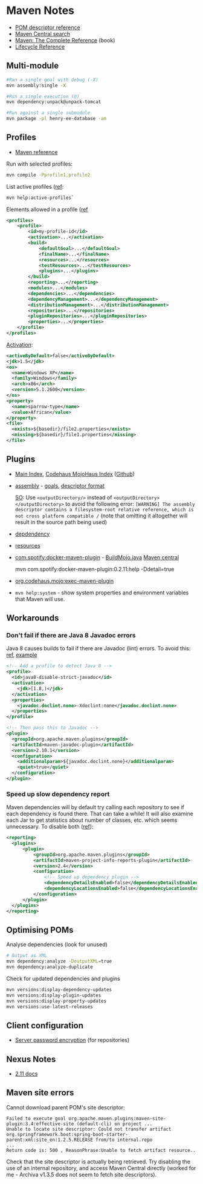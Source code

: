 # Maven Notes

* [POM descriptor reference](http://maven.apache.org/ref/3-LATEST/maven-model/maven.html)
* [Maven Central search](http://search.maven.org/)
* [Maven: The Complete Reference](https://books.sonatype.com/mvnref-book/reference/) (book)
* [Lifecycle Reference](https://maven.apache.org/guides/introduction/introduction-to-the-lifecycle.html#Lifecycle_Reference)

## Multi-module

```bash
#Run a single goal with debug (-X)
mvn assembly:single -X

#Run a single execution (@)
mvn dependency:unpack@unpack-tomcat

#Run against a single submodule
mvn package -pl henry-ee-database -am
```

## Profiles

* [Maven reference](https://books.sonatype.com/mvnref-book/reference/profiles.html)

Run with selected profiles:

```bash
mvn compile -Pprofile1,profile2
```

List active profiles ([ref](https://books.sonatype.com/mvnref-book/reference/profiles-sect-listing-active-profiles.html):

```bash
mvn help:active-profiles`
```

Elements allowed in a profile ([ref](https://books.sonatype.com/mvnref-book/reference/profiles-sect-maven-profiles.html)

```xml
<profiles>
	<profile>
	    <id>my-profile-id</id>
	    <activation>...</activation>
	    <build>
	        <defaultGoal>...</defaultGoal>
	        <finalName>...</finalName>
	        <resources>...</resources>
	        <testResources>...</testResources>
	        <plugins>...</plugins>
	    </build>
	    <reporting>...</reporting>
	    <modules>...</modules>
	    <dependencies>...</dependencies>
	    <dependencyManagement>...</dependencyManagement>
	    <distributionManagement>...</distributionManagement>
	    <repositories>...</repositories>
	    <pluginRepositories>...</pluginRepositories>
	    <properties>...</properties>
	</profile>
</profiles>
```

[Activation](http://maven.apache.org/pom.html#Activation):

```xml
<activeByDefault>false</activeByDefault>
<jdk>1.5</jdk>
<os>
  <name>Windows XP</name>
  <family>Windows</family>
  <arch>x86</arch>
  <version>5.1.2600</version>
</os>
<property>
  <name>sparrow-type</name>
  <value>African</value>
</property>
<file>
  <exists>${basedir}/file2.properties</exists>
  <missing>${basedir}/file1.properties</missing>
</file>
```

## Plugins

* [Main Index](http://maven.apache.org/plugins/index.html),
  [Codehaus MojoHaus Index](http://www.mojohaus.org/plugins.html)
  ([Github](https://github.com/mojohaus))
* [assembly](http://maven.apache.org/plugins/maven-assembly-plugin/) -
  [goals](http://maven.apache.org/plugins/maven-assembly-plugin/plugin-info.html),
  [descriptor format](http://maven.apache.org/plugins/maven-assembly-plugin/assembly.html)
  
	[SO](http://stackoverflow.com/a/28506199/125246): Use `<outputDirectory/>` instead of
	`<outputDirectory></outputDirectory>` to avoid the following error:
	`[WARNING] The assembly descriptor contains a filesystem-root relative reference,
	which is not cross platform compatible /` (note that omitting it altogether will result in the source path
	being used)
	
* [depdendency](http://maven.apache.org/plugins/maven-dependency-plugin/)
* [resources](http://maven.apache.org/plugins/maven-resources-plugin/)
* [com.spotify:docker-maven-plugin](https://github.com/spotify/docker-maven-plugin) -
  [BuildMojo.java](https://github.com/spotify/docker-maven-plugin/blob/master/src/main/java/com/spotify/docker/BuildMojo.java)
  [Maven central](http://search.maven.org/#search%7Cgav%7C1%7Cg%3A%22com.spotify%22%20AND%20a%3A%22docker-maven-plugin%22)

    mvn com.spotify:docker-maven-plugin:0.2.11:help -Ddetail=true

* [org.codehaus.mojo:exec-maven-plugin](http://www.mojohaus.org/exec-maven-plugin/)
* `mvn help:system` - show system properties and environment variables that Maven will use.

## Workarounds

### Don't fail if there are Java 8 Javadoc errors

Java 8 causes builds to fail if there are Javadoc (lint) errors.  To avoid this:
[ref](http://blog.joda.org/2014/02/turning-off-doclint-in-jdk-8-javadoc.html),
[example](https://github.com/dropwizard/dropwizard/blob/master/pom.xml)

```xml
<!-- Add a profile to detect Java 8 -->
<profile>
  <id>java8-disable-strict-javadoc</id>
  <activation>
    <jdk>[1.8,)</jdk>
  </activation>
  <properties>
    <javadoc.doclint.none>-Xdoclint:none</javadoc.doclint.none>
  </properties>
</profile>

<!-- Then pass this to Javadoc -->
<plugin>
  <groupId>org.apache.maven.plugins</groupId>
  <artifactId>maven-javadoc-plugin</artifactId>
  <version>2.10.1</version>
  <configuration>
    <additionalparam>${javadoc.doclint.none}</additionalparam>
    <quiet>true</quiet>
  </configuration>
</plugin>
```

### Speed up slow dependency report
Maven dependencies will by default try calling each repository to see if each dependency is found there.  That can take a while!  It will also examine each Jar to get statistics about number of classes, etc. which seems unnecessary.  To disable both ([ref](http://whatiscomingtomyhead.wordpress.com/2011/04/20/if-your-maven-site-build-is-too-slow/)):
```xml
<reporting>
  <plugins>
      <plugin>
          <groupId>org.apache.maven.plugins</groupId>
          <artifactId>maven-project-info-reports-plugin</artifactId>
          <version>2.4</version>
          <configuration>
              <!-- Speed up dependency plugin -->
              <dependencyDetailsEnabled>false</dependencyDetailsEnabled>
              <dependencyLocationsEnabled>false</dependencyLocationsEnabled>
          </configuration>
      </plugin>
  </plugins>
</reporting>
```

## Optimising POMs

Analyse dependencies (look for unused)
```sh
# Output as XML
mvn dependency:analyze -DoutputXML=true
mvn dependency:analyze-duplicate
```

Check for updated dependencies and plugins
```sh
mvn versions:display-dependency-updates
mvn versions:display-plugin-updates
mvn versions:display-property-updates
mvn versions:use-latest-releases
```

## Client configuration

* [Server password encryption](https://maven.apache.org/guides/mini/guide-encryption.html) (for repositories)

## Nexus Notes

* [2.11 docs](http://books.sonatype.com/nexus-book/2.11/reference/index.html)

## Maven site errors

Cannot download parent POM's site descriptor:

```
Failed to execute goal org.apache.maven.plugins:maven-site-plugin:3.4:effective-site (default-cli) on project ...
Unable to locate site descriptor: Could not transfer artifact org.springframework.boot:spring-boot-starter-parent:xml:site_en:1.2.5.RELEASE from/to internal.repo 
...
Return code is: 500 , ReasonPhrase:Unable to fetch artifact resource..
```

Check that the site descriptor is actually being retrieved.
Try disabling the use of an internal repository, and access Maven Central directly (worked for me - Archiva v1.3.5 does not seem to fetch site descriptors).
